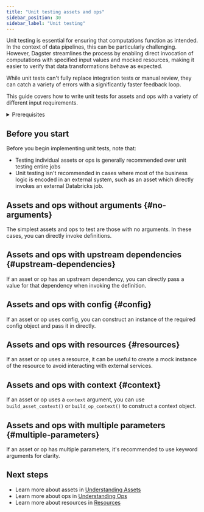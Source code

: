 ```yaml
---
title: "Unit testing assets and ops"
sidebar_position: 30
sidebar_label: "Unit testing"
---
```


Unit testing is essential for ensuring that computations function as intended. In the context of data pipelines, this can be particularly challenging. However, Dagster streamlines the process by enabling direct invocation of computations with specified input values and mocked resources, making it easier to verify that data transformations behave as expected.

While unit tests can't fully replace integration tests or manual review, they can catch a variety of errors with a significantly faster feedback loop.

This guide covers how to write unit tests for assets and ops with a variety of different input requirements.

<details>
<summary>Prerequisites</summary>

To follow the steps in this guide, you'll need familiarity with:

- [Assets](/concepts/assets)
- [Ops and Jobs](/concepts/ops-jobs)
</details>

## Before you start

Before you begin implementing unit tests, note that:

- Testing individual assets or ops is generally recommended over unit testing entire jobs
- Unit testing isn't recommended in cases where most of the business logic is encoded in an external system, such as an asset which directly invokes an external Databricks job.

## Assets and ops without arguments \{#no-arguments}

The simplest assets and ops to test are those with no arguments. In these cases, you can directly invoke definitions.

<Tabs>
  <TabItem value="asset-no-argument" label="Assets" default>
    <CodeExample filePath="guides/quality-testing/unit-testing-assets-and-ops/asset-no-argument.py" language="python"/>
  </TabItem>
  <TabItem value="op-no-argument" label="Ops">
    <CodeExample filePath="guides/quality-testing/unit-testing-assets-and-ops/op-no-argument.py" language="python"/>
  </TabItem>
</Tabs>

## Assets and ops with upstream dependencies \{#upstream-dependencies}

If an asset or op has an upstream dependency, you can directly pass a value for that dependency when invoking the definition.

<Tabs>
  <TabItem value="asset-upstream" label="Assets" default>
    <CodeExample filePath="guides/quality-testing/unit-testing-assets-and-ops/asset-dependency.py" language="python" />
  </TabItem>
  <TabItem value="op-upstream" label="Ops">
    <CodeExample filePath="guides/quality-testing/unit-testing-assets-and-ops/op-dependency.py" language="python" />
  </TabItem>
</Tabs>

## Assets and ops with config \{#config}

If an asset or op uses config, you can construct an instance of the required config object and pass it in directly.

<Tabs>
  <TabItem value="asset-config" label="Assets" default>
    <CodeExample filePath="guides/quality-testing/unit-testing-assets-and-ops/asset-config.py" language="python" />
  </TabItem>
  <TabItem value="op-config" label="Ops">
    <CodeExample filePath="guides/quality-testing/unit-testing-assets-and-ops/op-config.py" language="python" />
  </TabItem>
</Tabs>

## Assets and ops with resources \{#resources}

If an asset or op uses a resource, it can be useful to create a mock instance of the resource to avoid interacting with external services.

<Tabs>
  <TabItem value="asset-resource" label="Assets" default>
    <CodeExample filePath="guides/quality-testing/unit-testing-assets-and-ops/asset-resource.py" language="python" />
  </TabItem>
  <TabItem value="op-resource" label="Ops">
    <CodeExample filePath="guides/quality-testing/unit-testing-assets-and-ops/op-resource.py" language="python" />
  </TabItem>
</Tabs>

## Assets and ops with context \{#context}

If an asset or op uses a `context` argument, you can use `build_asset_context()` or `build_op_context()` to construct a context object.

<Tabs>
  <TabItem value="asset-context" label="Assets" default>
    <CodeExample filePath="guides/quality-testing/unit-testing-assets-and-ops/asset-context.py" language="python" />
  </TabItem>
  <TabItem value="op" label="Ops">
    <CodeExample filePath="guides/quality-testing/unit-testing-assets-and-ops/op-context.py" language="python" />
  </TabItem>
</Tabs>

## Assets and ops with multiple parameters \{#multiple-parameters}

If an asset or op has multiple parameters, it's recommended to use keyword arguments for clarity.

<Tabs>
  <TabItem value="asset-parameters" label="Assets" default>
    <CodeExample filePath="guides/quality-testing/unit-testing-assets-and-ops/asset-combo.py" language="python" />
  </TabItem>
  <TabItem value="op-parameters" label="Ops">
    <CodeExample filePath="guides/quality-testing/unit-testing-assets-and-ops/op-combo.py" language="python" />
  </TabItem>
</Tabs>

## Next steps

- Learn more about assets in [Understanding Assets](/concepts/assets)
- Learn more about ops in [Understanding Ops](/concepts/ops-jobs)
- Learn more about resources in [Resources](/concepts/resources)